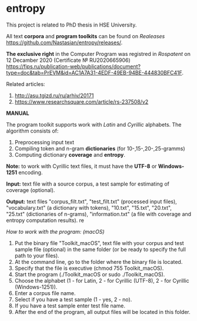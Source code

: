 # entropy
This project is related to PhD thesis in HSE University.

All text **corpora** and **program toolkits** can be found on *Realeases* https://github.com/Nastasian/entropy/releases/.

**The exclusive right** in the Computer Program was registred in *Rospatent* on 12 Decamber 2020 (Certificate № RU2020665906) https://fips.ru/publication-web/publications/document?type=doc&tab=PrEVM&id=AC1A7A31-4EDF-49EB-94BE-444830BFC41F.

Related articles:
1) http://asu.tgizd.ru/ru/arhiv/20171
2) https://www.researchsquare.com/article/rs-237508/v2


**MANUAL**

The program toolkit supports work with *Latin* and *Cyrillic* alphabets.
The algorithm consists of:
1) Preprocessing input text
2) Compiling token and n-gram **dictionaries** (for 10-,15-,20-,25-gramms)
3) Computing dictionary **coverage** and **entropy**.

**Note:** to work with Cyrillic text files, it must have the **UTF-8** or **Windows-1251** encoding.

**Input:** text file with a source corpus, a test sample for estimating of coverage (optional).

**Output:** text files "corpus_filt.txt", "test_filt.txt" (processed input files), "vocabulary.txt" (a dictionary with tokens), "10.txt", "15.txt", "20.txt", "25.txt" (dictionaries of n-grams), "information.txt" (a file with coverage and entropy computation results).
re

*How to work with the program: (macOS)*
1) Put the binary file "Toolkit_macOS", text file with your corpus and test sample file (optional) in the same folder (or be ready to specify the full path to your files).
2) At the command line, go to the folder where the binary file is located.
3) Specify that the file is executive (chmod 755 Toolkit_macOS). 
4) Start the program (./Toolkit_macOS or sudo ./Toolkit_macOS). 
5) Choose the alphabet (1 - for Latin, 2 - for Cyrillic (UTF-8), 2 - for Cyrillic (Windows-1251)).
6) Enter a corpus file name.
7) Select if you have a test sample (1 - yes, 2 - no).
8) If you have a test sample enter test file name.
9) After the end of the program, all output files will be located in this folder.
